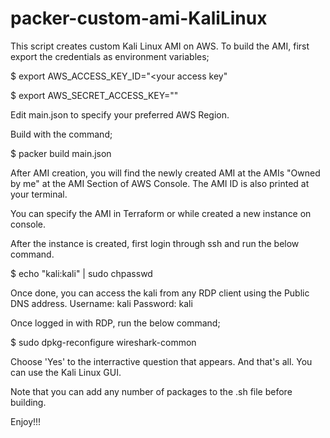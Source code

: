 # packer-custom-ami-KaliLinux

This script creates custom Kali Linux AMI on AWS.
To build the AMI, first export the credentials as environment variables;

$ export AWS_ACCESS_KEY_ID="<your access key"

$ export AWS_SECRET_ACCESS_KEY="<your secret key>"
  
Edit main.json to specify your preferred AWS Region. 
  
Build with the command;
  
$ packer build main.json
  
After AMI creation, you will find the newly created AMI at the AMIs "Owned by me" at the AMI Section of AWS Console. The AMI ID is also printed at your terminal.
  
You can specify the AMI in Terraform or while created a new instance on console.
  
After the instance is created, first login through ssh and run the below command.
  
$ echo "kali:kali" | sudo chpasswd
  
Once done, you can access the kali from any RDP client using the Public DNS address. 
Username: kali
Password: kali
  
Once logged in with RDP, run the below command;
  
$ sudo dpkg-reconfigure wireshark-common
  
Choose 'Yes' to the interractive question that appears. And that's all. You can use the Kali Linux GUI.
  
Note that you can add any number of packages to the .sh file before building.
  
Enjoy!!!
